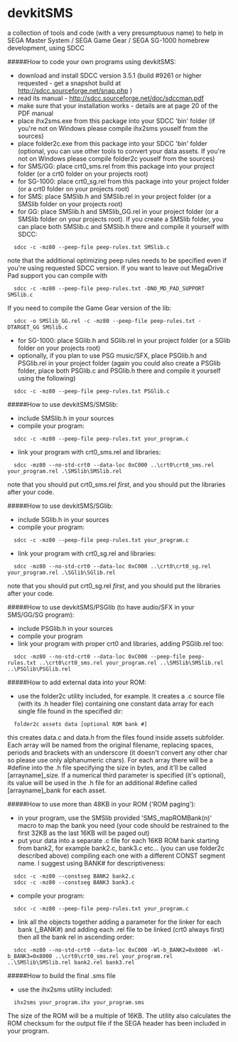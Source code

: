 devkitSMS
=========

a collection of tools and code (with a very presumptuous name) to help in SEGA Master System / SEGA Game Gear / SEGA SG-1000 homebrew development, using SDCC

#####How to code your own programs using devkitSMS:

* download and install SDCC version 3.5.1 (build #9261 or higher requested - get a snapshot build at http://sdcc.sourceforge.net/snap.php )
* read its manual - http://sdcc.sourceforge.net/doc/sdccman.pdf
* make sure that your installation works - details are at page 20 of the PDF manual
* place ihx2sms.exe from this package into your SDCC 'bin' folder
  (if you're not on Windows please compile ihx2sms youself from the sources)
* place folder2c.exe from this package into your SDCC 'bin' folder
  (optional, you can use other tools to convert your data assets. If you're not on Windows please compile folder2c youself from the sources)
* for SMS/GG:  place crt0_sms.rel from this package into your project folder (or a crt0 folder on your projects root)
* for SG-1000: place crt0_sg.rel from this package into your project folder (or a crt0 folder on your projects root)
* for SMS: place SMSlib.h and SMSlib.rel in your project folder (or a SMSlib folder on your projects root)
* for GG:  place SMSlib.h and SMSlib_GG.rel in your project folder (or a SMSlib folder on your projects root). If you create a SMSlib folder, you can place both SMSlib.c and SMSlib.h there and compile it yourself with SDCC:
```
  sdcc -c -mz80 --peep-file peep-rules.txt SMSlib.c
```
  note that the additional optimizing peep rules needs to be specified even if you're using requested SDCC version.
  If you want to leave out MegaDrive Pad support you can compile with
```
  sdcc -c -mz80 --peep-file peep-rules.txt -DNO_MD_PAD_SUPPORT SMSlib.c
``` 
  If you need to compile the Game Gear version of the lib:
```  
  sdcc -o SMSlib_GG.rel -c -mz80 --peep-file peep-rules.txt -DTARGET_GG SMSlib.c
```
* for SG-1000: place SGlib.h and SGlib.rel in your project folder (or a SGlib folder on your projects root)
* optionally, if you plan to use PSG music/SFX, place PSGlib.h and PSGlib.rel in your project folder
  (again you could also create a PSGlib folder, place both PSGlib.c and PSGlib.h there and compile it yourself using the following)
```
  sdcc -c -mz80 --peep-file peep-rules.txt PSGlib.c
```

#####How to use devkitSMS/SMSlib:

* include SMSlib.h in your sources
* compile your program:
```
  sdcc -c -mz80 --peep-file peep-rules.txt your_program.c
```
* link your program with crt0_sms.rel and libraries:
```
  sdcc -mz80 --no-std-crt0 --data-loc 0xC000 ..\crt0\crt0_sms.rel your_program.rel .\SMSlib\SMSlib.rel
```
  note that you should put crt0_sms.rel *first*, and you should put the libraries after your code.
  
#####How to use devkitSMS/SGlib:

* include SGlib.h in your sources
* compile your program:
```
  sdcc -c -mz80 --peep-file peep-rules.txt your_program.c
```
* link your program with crt0_sg.rel and libraries:
```
  sdcc -mz80 --no-std-crt0 --data-loc 0xC000 ..\crt0\crt0_sg.rel your_program.rel .\SGlib\SGlib.rel
```
  note that you should put crt0_sg.rel *first*, and you should put the libraries after your code.
  
#####How to use devkitSMS/PSGlib (to have audio/SFX in your SMS/GG/SG program):

* include PSGlib.h in your sources
* compile your program
* link your program with proper crt0 and libraries, adding PSGlib.rel too:
```
  sdcc -mz80 --no-std-crt0 --data-loc 0xC000 --peep-file peep-rules.txt ..\crt0\crt0_sms.rel your_program.rel ..\SMSlib\SMSlib.rel ..\PSGlib\PSGlib.rel
```

#####How to add external data into your ROM:

* use the folder2c utility included, for example.
  It creates a .c source file (with its .h header file) containing one constant data array for each single file found in the specified dir:
```
  folder2c assets data [optional ROM bank #]
```
  this creates data.c and data.h from the files found inside assets subfolder.
Each array will be named from the original filename, replacing spaces, periods and brackets with an underscore (it doesn't convert any other char so please use only alphanumeric chars). For each array there will be a #define into the .h file specifying the size in bytes, and it'll be called [arrayname]_size.
If a numerical third parameter is specified (it's optional), its value will be used in the .h file for an additional #define called [arrayname]_bank for each asset.

#####How to use more than 48KB in your ROM ('ROM paging'):

* in your program, use the SMSlib provided 'SMS_mapROMBank(n)' macro to map the bank you need (your code should be restrained to the first 32KB as the last 16KB will be paged out)
* put your data into a separate .c file for each 16KB ROM bank starting from bank2, for example bank2.c, bank3.c etc... (you can use folder2c described above) compiling each one with a different CONST segment name.
  I suggest using BANK# for descriptiveness:
```
  sdcc -c -mz80 --constseg BANK2 bank2.c
  sdcc -c -mz80 --constseg BANK3 bank3.c
```
* compile your program:
```
  sdcc -c -mz80 --peep-file peep-rules.txt your_program.c
```
* link all the objects together adding a parameter for the linker for each bank (_BANK#) and adding each .rel file to be linked (crt0 always first) then all the bank rel in ascending order:
```
  sdcc -mz80 --no-std-crt0 --data-loc 0xC000 -Wl-b_BANK2=0x8000 -Wl-b_BANK3=0x8000 ..\crt0\crt0_sms.rel your_program.rel ..\SMSlib\SMSlib.rel bank2.rel bank3.rel
```

#####How to build the final .sms file

* use the ihx2sms utility included:
```
  ihx2sms your_program.ihx your_program.sms
```
  The size of the ROM will be a multiple of 16KB. The utility also calculates the ROM checksum for the output file if the SEGA header has been included in your program.
